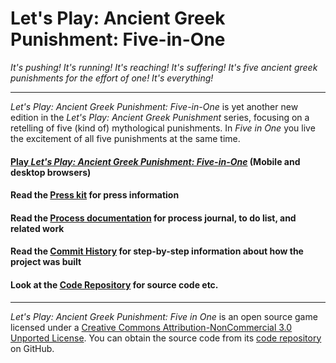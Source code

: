 # Let's Play: Ancient Greek Punishment: Five-in-One

_It's pushing! It's running! It's reaching! It's suffering! It's five ancient greek punishments for the effort of one! It's everything!_

---

_Let's Play: Ancient Greek Punishment: Five-in-One_ is yet another new edition in the _Let's Play: Ancient Greek Punishment_ series, focusing on a retelling of five (kind of) mythological punishments. In _Five in One_ you live the excitement of all five punishments at the same time.

#### [Play _Let's Play: Ancient Greek Punishment: Five-in-One_](https://pippinbarr.github.io/lets-play-ancient-greek-punishment-five-in-one) (Mobile and desktop browsers)

#### Read the [Press kit](https://github.com/pippinbarr/lets-play-ancient-greek-punishment-five-in-one/blob/master/press/README.md) for press information
#### Read the [Process documentation](https://github.com/pippinbarr/lets-play-ancient-greek-punishment-five-in-one/blob/master/process/README.md) for process journal, to do list, and related work
#### Read the [Commit History](https://github.com/pippinbarr/lets-play-ancient-greek-punishment-five-in-one/commits/master) for step-by-step information about how the project was built
#### Look at the [Code Repository](https://github.com/pippinbarr/lets-play-ancient-greek-punishment-five-in-one) for source code etc.


---

_Let's Play: Ancient Greek Punishment: Five in One_ is an open source game licensed under a [Creative Commons Attribution-NonCommercial 3.0 Unported License](http://creativecommons.org/licenses/by-nc/3.0/). You can obtain the source code from its [code repository](https://github.com/pippinbarr/lets-play-ancient-greek-punishment-five-in-one) on GitHub.
